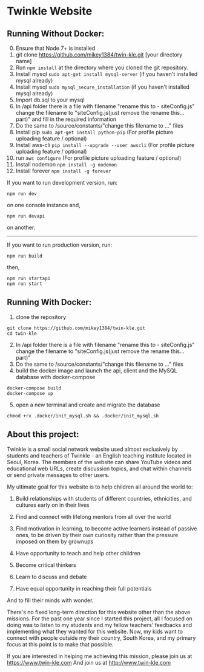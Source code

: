 # Twinkle Website

## Running Without Docker:
0. Ensure that Node 7+ is installed
1. git clone https://github.com/mikey1384/twin-kle.git [your directory name]
2. Run `npm install` at the directory where you cloned the git repository.
3. Install mysql `sudo apt-get install mysql-server` (if you haven't installed mysql already)
4. Install mysql `sudo mysql_secure_installation` (if you haven't installed mysql already)
5. Import db.sql to your mysql
6. In /api folder there is a file with filename "rename this to - siteConfig.js" change the filename to "siteConfig.js(just remove the rename this... part)" and fill in the required information
7. Do the same to /source/constants/"change this filename to ..." files
8. Install pip `sudo apt-get install python-pip` (For profile picture uploading feature / optional)
9. Install aws-cli `pip install --upgrade --user awscli` (For profile picture uploading feature / optional)
10. run `aws configure` (For profile picture uploading feature / optional)
11. Install nodemon `npm install -g nodemon`
12. Install forever `npm install -g forever`

If you want to run development version, run:
```shell
npm run dev
```
on one console instance and,
```shell
npm run devapi
```
on another.

---
If you want to run production version, run:
```shell
npm run build
```
then,
```shell
npm run startapi
npm run start
```


## Running With Docker:

1. clone the repository
```
git clone https://github.com/mikey1384/twin-kle.git
cd twin-kle
```
2. In /api folder there is a file with filename "rename this to - siteConfig.js" change the filename to "siteConfig.js(just remove the rename this... part)"
3. Do the same to /source/constants/"change this filename to ..." files
4. build the docker image and launch the api, client and the MySQL database with docker-compose
```
docker-compose build
docker-compose up
```
5. open a new terminal and create and migrate the database
```
chmod +rx .docker/init_mysql.sh && .docker/init_mysql.sh
```
## About this project:

Twinkle is a small social network website used almost exclusively by students and teachers of Twinkle - an English teaching institute located in Seoul, Korea. The members of the website can share YouTube videos and educational web URLs, create discussion topics, and chat within channels or send private messages to other users.

My ultimate goal for this website is to help children all around the world to:

1. Build relationships with students of different countries, ethnicities, and cultures early on in their lives

2. Find and connect with lifelong mentors from all over the world

3. Find motivation in learning, to become active learners instead of passive ones, to be driven by their own curiosity rather than the pressure imposed on them by grownups

4. Have opportunity to teach and help other children

5. Become critical thinkers

6. Learn to discuss and debate

7. Have equal opportunity in reaching their full potentials

And to fill their minds with wonder.

There's no fixed long-term direction for this website other than the above missions. For the past one year since I started this project, all I focused on doing was to listen to my students and my fellow teachers' feedbacks and implementing what they wanted for this website. Now, my kids want to connect with people outside my their country, South Korea, and my primary focus at this point is to make that possible.

If you are interested in helping me achieving this mission, please join us at https://www.twin-kle.com
And join us at http://www.twin-kle.com
